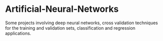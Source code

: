 # Artificial-Neural-Networks
Some projects involving deep neural networks, cross validation techniques for the training and validation sets, classification and regression applications.
